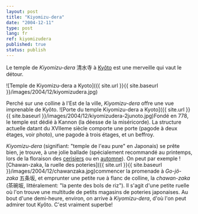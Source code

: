 ```yaml
---
layout: post
title: "Kiyomizu-dera"
date: "2004-12-11"
type: post
lang: fr
ref: kiyomizudera
published: true
status: publish
---
```




Le temple de _Kiyomizu-dera_ 清水寺 à [Kyôto](http://www.japonophile.com/map/kyoto/) est une merveille qui vaut le détour.

![Temple de Kiyomizu-dera a Kyoto]({{ site.url }}{{ site.baseurl }}/images/2004/12/kiyomizudera.jpg)

Perché sur une colline à l'Est de la ville, _Kiyomizu-dera_ offre une vue imprenable de Kyôto. ![Porte du temple Kiyomizu-dera a Kyoto]({{ site.url }}{{ site.baseurl }}/images/2004/12/kiyomizudera-2junoto.jpg)Fondé en 778, le temple est dédié à Kannon (la déesse de la miséricorde). La structure actuelle datant du XVIIeme siècle comporte une porte (pagode à deux étages, voir photo), une pagode à trois étages, et un beffroy.

_Kiyomizu-dera_ (signifiant: "temple de l'eau pure" en Japonais) se prête bien, je trouve, à une jolie ballade (spécialement recommandé au printemps, lors de la floraison des [cerisiers](http://www.japonophile.com/article_sakura_fr.html) ou en [automne](http://www.japonophile.com/article_kouyou_fr.html)). On peut par exemple ![Chawan-zaka, la ruelle des poteries]({{ site.url }}{{ site.baseurl }}/images/2004/12/chawanzaka.jpg)commencer la promenade à _Go-jô-zaka_ 五条坂, et emprunter une petite rue à flanc de colline, la _chawan-zaka_ (茶碗坂, littéralement: "la pente des bols de riz"). Il s'agit d'une petite ruelle où l'on trouve une multitude de petits magasins de poteries japonaises. Au bout d'une demi-heure, environ, on arrive à _Kiyomizu-dera_, d'où l'on peut admirer tout Kyôto. C'est vraiment superbe!


